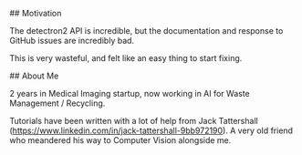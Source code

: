 ## Motivation

The detectron2 API is incredible, but the documentation and response to GitHub issues are incredibly bad. 

This is very wasteful, and felt like an easy thing to start fixing. 


## About Me 

2 years in Medical Imaging startup, now working in AI for Waste Management / Recycling. 

Tutorials have been written with a lot of help from Jack Tattershall (https://www.linkedin.com/in/jack-tattershall-9bb972190). A very old friend who meandered his way to Computer Vision alongside me.
